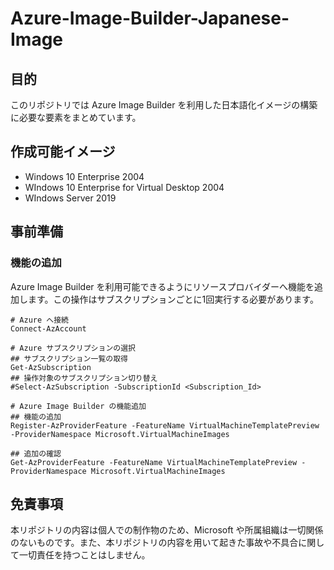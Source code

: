 # Azure-Image-Builder-Japanese-Image
## 目的
このリポジトリでは Azure Image Builder を利用した日本語化イメージの構築に必要な要素をまとめています。

## 作成可能イメージ
- Windows 10 Enterprise 2004
- WIndows 10 Enterprise for Virtual Desktop 2004
- WIndows Server 2019

## 事前準備
### 機能の追加
Azure Image Builder を利用可能できるようにリソースプロバイダーへ機能を追加します。この操作はサブスクリプションごとに1回実行する必要があります。

```
# Azure へ接続
Connect-AzAccount

# Azure サブスクリプションの選択
## サブスクリプション一覧の取得
Get-AzSubscription
## 操作対象のサブスクリプション切り替え
#Select-AzSubscription -SubscriptionId <Subscription_Id>

# Azure Image Builder の機能追加
## 機能の追加
Register-AzProviderFeature -FeatureName VirtualMachineTemplatePreview -ProviderNamespace Microsoft.VirtualMachineImages

## 追加の確認
Get-AzProviderFeature -FeatureName VirtualMachineTemplatePreview -ProviderNamespace Microsoft.VirtualMachineImages
```

## 免責事項
本リポジトリの内容は個人での制作物のため、Microsoft や所属組織は一切関係のないものです。また、本リポジトリの内容を用いて起きた事故や不具合に関して一切責任を持つことはしません。
